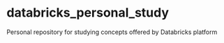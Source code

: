 # databricks_personal_study
Personal repository for studying concepts offered by Databricks platform
